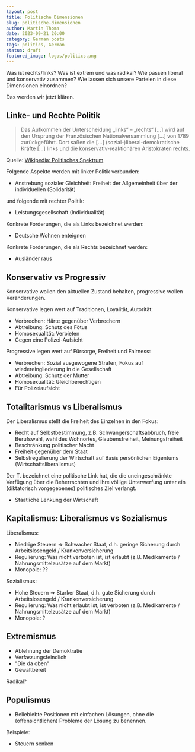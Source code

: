 ```yaml
---
layout: post
title: Politische Dimensionen
slug: politische-dimensionen
author: Martin Thoma
date: 2023-09-21 20:00
category: German posts
tags: politics, German
status: draft
featured_image: logos/politics.png
---
```

Was ist rechts/links? Was ist extrem und was radikal? Wie passen liberal und
konservativ zusammen? Wie lassen sich unsere Parteien in diese Dimensionen
einordnen?

Das werden wir jetzt klären.

## Linke- und Rechte Politik

> Das Aufkommen der Unterscheidung „links“ – „rechts“ [...] wird auf den
> Ursprung der Französischen Nationalversammlung [...] von 1789 zurückgeführt.
> Dort saßen die [...] (sozial-)liberal-demokratische Kräfte [...] links und die
> konservativ-reaktionären Aristokraten rechts.

Quelle: [Wikipedia: Politisches Spektrum](https://de.wikipedia.org/wiki/Politisches_Spektrum)

Folgende Aspekte werden mit linker Politik verbunden:

* Anstrebung sozialer Gleichheit: Freiheit der Allgemeinheit über der individuellen (Solidarität)

und folgende mit rechter Politik:

* Leistungsgesellschaft (Individualität)

Konkrete Forderungen, die als Links bezeichnet werden:

* Deutsche Wohnen enteignen


Konkrete Forderungen, die als Rechts bezeichnet werden:

* Ausländer raus


## Konservativ vs Progressiv

Konservative wollen den aktuellen Zustand behalten, progressive wollen
Veränderungen.

Konservative legen wert auf Traditionen, Loyalität, Autorität:

* Verbrechen: Härte gegenüber Verbrechern
* Abtreibung: Schutz des Fötus
* Homosexualität: Verbieten
* Gegen eine Polizei-Aufsicht

Progressive legen wert auf Fürsorge, Freiheit und Fairness:

* Verbrechen: Sozial ausgewogene Strafen, Fokus auf wiedereingliederung in die Gesellschaft
* Abtreibung: Schutz der Mutter
* Homosexualität: Gleichberechtigen
* Für Polizeiaufsicht

## Totalitarismus vs Liberalismus

Der Liberalismus stellt die Freiheit des Einzelnen in den Fokus:

* Recht auf Selbstbestimmung, z.B. Schwangerschaftsabbruch, freie Berufswahl, wahl des Wohnortes, Glaubensfreiheit, Meinungsfreiheit
* Beschränkung politischer Macht
* Freiheit gegenüber dem Staat
* Selbstregulierung der Wirtschaft auf Basis persönlichen Eigentums (Wirtschaftsliberalismus)

Der T. bezeichnet eine politische Link hat, die die uneingeschränkte Verfügung
über die Beherrschten und ihre völlige Unterwerfung unter ein (diktatorisch
vorgegebenes) politisches Ziel verlangt.

* Staatliche Lenkung der Wirtschaft


## Kapitalismus: Liberalismus vs Sozialismus

Liberalismus:

* Niedrige Steuern => Schwacher Staat, d.h. geringe Sicherung durch Arbeitslosengeld / Krankenversicherung
* Regulierung: Was nicht verboten ist, ist erlaubt (z.B. Medikamente / Nahrungsmittelzusätze auf dem Markt)
* Monopole: ??

Sozialismus:

* Hohe Steuern => Starker Staat, d.h. gute Sicherung durch Arbeitslosengeld / Krankenversicherung
* Regulierung: Was nicht erlaubt ist, ist verboten (z.B. Medikamente / Nahrungsmittelzusätze auf dem Markt)
* Monopole: ?


## Extremismus

* Ablehnung der Demoktratie
* Verfassungsfeindlich
* "Die da oben"
* Gewaltbereit

Radikal?

## Populismus

* Beliebiebte Positionen mit einfachen Lösungen, ohne die (offensichtlichen) Probleme der Lösung zu benennen.

Beispiele:

* Steuern senken
